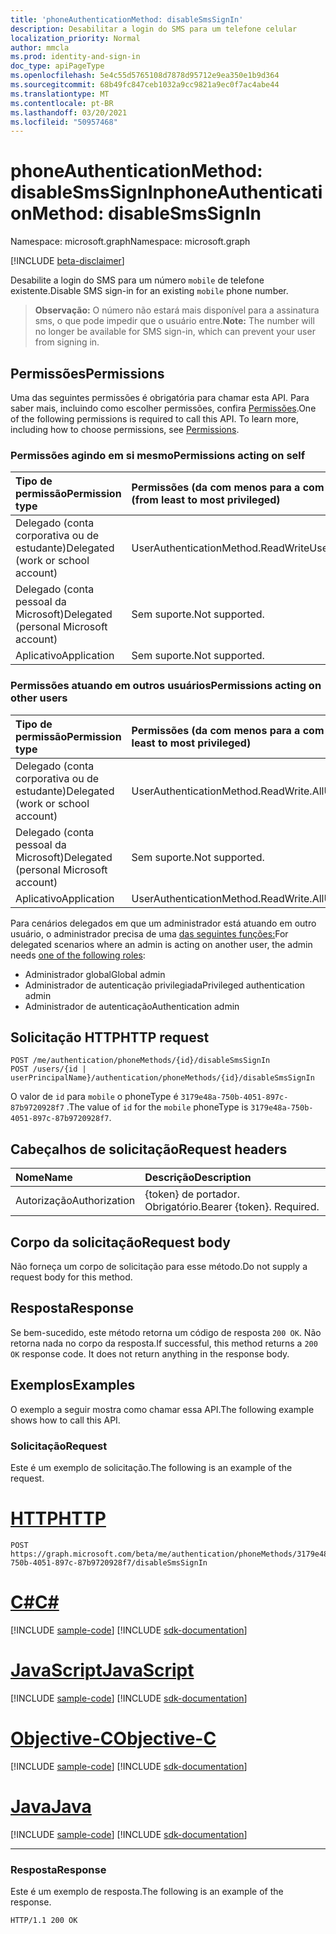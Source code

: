 ```yaml
---
title: 'phoneAuthenticationMethod: disableSmsSignIn'
description: Desabilitar a login do SMS para um telefone celular
localization_priority: Normal
author: mmcla
ms.prod: identity-and-sign-in
doc_type: apiPageType
ms.openlocfilehash: 5e4c55d5765108d7878d95712e9ea350e1b9d364
ms.sourcegitcommit: 68b49fc847ceb1032a9cc9821a9ec0f7ac4abe44
ms.translationtype: MT
ms.contentlocale: pt-BR
ms.lasthandoff: 03/20/2021
ms.locfileid: "50957468"
---
```

# <a name="phoneauthenticationmethod-disablesmssignin"></a><span data-ttu-id="8a126-103">phoneAuthenticationMethod: disableSmsSignIn</span><span class="sxs-lookup"><span data-stu-id="8a126-103">phoneAuthenticationMethod: disableSmsSignIn</span></span>

<span data-ttu-id="8a126-104">Namespace: microsoft.graph</span><span class="sxs-lookup"><span data-stu-id="8a126-104">Namespace: microsoft.graph</span></span>

[!INCLUDE [beta-disclaimer](../../includes/beta-disclaimer.md)]

<span data-ttu-id="8a126-105">Desabilite a login do SMS para um número `mobile` de telefone existente.</span><span class="sxs-lookup"><span data-stu-id="8a126-105">Disable SMS sign-in for an existing `mobile` phone number.</span></span> 

><span data-ttu-id="8a126-106">**Observação:** O número não estará mais disponível para a assinatura sms, o que pode impedir que o usuário entre.</span><span class="sxs-lookup"><span data-stu-id="8a126-106">**Note:** The number will no longer be available for SMS sign-in, which can prevent your user from signing in.</span></span>

## <a name="permissions"></a><span data-ttu-id="8a126-107">Permissões</span><span class="sxs-lookup"><span data-stu-id="8a126-107">Permissions</span></span>

<span data-ttu-id="8a126-p101">Uma das seguintes permissões é obrigatória para chamar esta API. Para saber mais, incluindo como escolher permissões, confira [Permissões](/graph/permissions-reference).</span><span class="sxs-lookup"><span data-stu-id="8a126-p101">One of the following permissions is required to call this API. To learn more, including how to choose permissions, see [Permissions](/graph/permissions-reference).</span></span>

### <a name="permissions-acting-on-self"></a><span data-ttu-id="8a126-110">Permissões agindo em si mesmo</span><span class="sxs-lookup"><span data-stu-id="8a126-110">Permissions acting on self</span></span>

|<span data-ttu-id="8a126-111">Tipo de permissão</span><span class="sxs-lookup"><span data-stu-id="8a126-111">Permission type</span></span>      | <span data-ttu-id="8a126-112">Permissões (da com menos para a com mais privilégios)</span><span class="sxs-lookup"><span data-stu-id="8a126-112">Permissions (from least to most privileged)</span></span>              |
|:---------------------------------------|:-------------------------|
| <span data-ttu-id="8a126-113">Delegado (conta corporativa ou de estudante)</span><span class="sxs-lookup"><span data-stu-id="8a126-113">Delegated (work or school account)</span></span>     | <span data-ttu-id="8a126-114">UserAuthenticationMethod.ReadWrite</span><span class="sxs-lookup"><span data-stu-id="8a126-114">UserAuthenticationMethod.ReadWrite</span></span> |
| <span data-ttu-id="8a126-115">Delegado (conta pessoal da Microsoft)</span><span class="sxs-lookup"><span data-stu-id="8a126-115">Delegated (personal Microsoft account)</span></span> | <span data-ttu-id="8a126-116">Sem suporte.</span><span class="sxs-lookup"><span data-stu-id="8a126-116">Not supported.</span></span> |
| <span data-ttu-id="8a126-117">Aplicativo</span><span class="sxs-lookup"><span data-stu-id="8a126-117">Application</span></span>                            | <span data-ttu-id="8a126-118">Sem suporte.</span><span class="sxs-lookup"><span data-stu-id="8a126-118">Not supported.</span></span> |

### <a name="permissions-acting-on-other-users"></a><span data-ttu-id="8a126-119">Permissões atuando em outros usuários</span><span class="sxs-lookup"><span data-stu-id="8a126-119">Permissions acting on other users</span></span>

|<span data-ttu-id="8a126-120">Tipo de permissão</span><span class="sxs-lookup"><span data-stu-id="8a126-120">Permission type</span></span>      | <span data-ttu-id="8a126-121">Permissões (da com menos para a com mais privilégios)</span><span class="sxs-lookup"><span data-stu-id="8a126-121">Permissions (from least to most privileged)</span></span>              |
|:---------------------------------------|:-------------------------|
| <span data-ttu-id="8a126-122">Delegado (conta corporativa ou de estudante)</span><span class="sxs-lookup"><span data-stu-id="8a126-122">Delegated (work or school account)</span></span>     | <span data-ttu-id="8a126-123">UserAuthenticationMethod.ReadWrite.All</span><span class="sxs-lookup"><span data-stu-id="8a126-123">UserAuthenticationMethod.ReadWrite.All</span></span> |
| <span data-ttu-id="8a126-124">Delegado (conta pessoal da Microsoft)</span><span class="sxs-lookup"><span data-stu-id="8a126-124">Delegated (personal Microsoft account)</span></span> | <span data-ttu-id="8a126-125">Sem suporte.</span><span class="sxs-lookup"><span data-stu-id="8a126-125">Not supported.</span></span> |
| <span data-ttu-id="8a126-126">Aplicativo</span><span class="sxs-lookup"><span data-stu-id="8a126-126">Application</span></span>                            | <span data-ttu-id="8a126-127">UserAuthenticationMethod.ReadWrite.All</span><span class="sxs-lookup"><span data-stu-id="8a126-127">UserAuthenticationMethod.ReadWrite.All</span></span> |

<span data-ttu-id="8a126-128">Para cenários delegados em que um administrador está atuando em outro usuário, o administrador precisa de uma [das seguintes funções:](/azure/active-directory/users-groups-roles/directory-assign-admin-roles#available-roles)</span><span class="sxs-lookup"><span data-stu-id="8a126-128">For delegated scenarios where an admin is acting on another user, the admin needs [one of the following roles](/azure/active-directory/users-groups-roles/directory-assign-admin-roles#available-roles):</span></span>
* <span data-ttu-id="8a126-129">Administrador global</span><span class="sxs-lookup"><span data-stu-id="8a126-129">Global admin</span></span>
* <span data-ttu-id="8a126-130">Administrador de autenticação privilegiada</span><span class="sxs-lookup"><span data-stu-id="8a126-130">Privileged authentication admin</span></span>
* <span data-ttu-id="8a126-131">Administrador de autenticação</span><span class="sxs-lookup"><span data-stu-id="8a126-131">Authentication admin</span></span>

## <a name="http-request"></a><span data-ttu-id="8a126-132">Solicitação HTTP</span><span class="sxs-lookup"><span data-stu-id="8a126-132">HTTP request</span></span>

<!-- { "blockType": "ignored" } -->

```http
POST /me/authentication/phoneMethods/{id}/disableSmsSignIn
POST /users/{id | userPrincipalName}/authentication/phoneMethods/{id}/disableSmsSignIn
```
<span data-ttu-id="8a126-133">O valor de `id` para `mobile` o phoneType é `3179e48a-750b-4051-897c-87b9720928f7` .</span><span class="sxs-lookup"><span data-stu-id="8a126-133">The value of `id` for the `mobile` phoneType is `3179e48a-750b-4051-897c-87b9720928f7`.</span></span>

## <a name="request-headers"></a><span data-ttu-id="8a126-134">Cabeçalhos de solicitação</span><span class="sxs-lookup"><span data-stu-id="8a126-134">Request headers</span></span>

| <span data-ttu-id="8a126-135">Nome</span><span class="sxs-lookup"><span data-stu-id="8a126-135">Name</span></span>          | <span data-ttu-id="8a126-136">Descrição</span><span class="sxs-lookup"><span data-stu-id="8a126-136">Description</span></span>   |
|:--------------|:--------------|
| <span data-ttu-id="8a126-137">Autorização</span><span class="sxs-lookup"><span data-stu-id="8a126-137">Authorization</span></span> | <span data-ttu-id="8a126-p102">{token} de portador. Obrigatório.</span><span class="sxs-lookup"><span data-stu-id="8a126-p102">Bearer {token}. Required.</span></span> |

## <a name="request-body"></a><span data-ttu-id="8a126-140">Corpo da solicitação</span><span class="sxs-lookup"><span data-stu-id="8a126-140">Request body</span></span>

<span data-ttu-id="8a126-141">Não forneça um corpo de solicitação para esse método.</span><span class="sxs-lookup"><span data-stu-id="8a126-141">Do not supply a request body for this method.</span></span>

## <a name="response"></a><span data-ttu-id="8a126-142">Resposta</span><span class="sxs-lookup"><span data-stu-id="8a126-142">Response</span></span>

<span data-ttu-id="8a126-p103">Se bem-sucedido, este método retorna um código de resposta `200 OK`. Não retorna nada no corpo da resposta.</span><span class="sxs-lookup"><span data-stu-id="8a126-p103">If successful, this method returns a `200 OK` response code. It does not return anything in the response body.</span></span>

## <a name="examples"></a><span data-ttu-id="8a126-145">Exemplos</span><span class="sxs-lookup"><span data-stu-id="8a126-145">Examples</span></span>

<span data-ttu-id="8a126-146">O exemplo a seguir mostra como chamar essa API.</span><span class="sxs-lookup"><span data-stu-id="8a126-146">The following example shows how to call this API.</span></span>

### <a name="request"></a><span data-ttu-id="8a126-147">Solicitação</span><span class="sxs-lookup"><span data-stu-id="8a126-147">Request</span></span>

<span data-ttu-id="8a126-148">Este é um exemplo de solicitação.</span><span class="sxs-lookup"><span data-stu-id="8a126-148">The following is an example of the request.</span></span>

# <a name="http"></a>[<span data-ttu-id="8a126-149">HTTP</span><span class="sxs-lookup"><span data-stu-id="8a126-149">HTTP</span></span>](#tab/http)
<!-- {
  "blockType": "request",
  "name": "phoneauthenticationmethod_disablesmssignin"
}-->

```http
POST https://graph.microsoft.com/beta/me/authentication/phoneMethods/3179e48a-750b-4051-897c-87b9720928f7/disableSmsSignIn
```
# <a name="c"></a>[<span data-ttu-id="8a126-150">C#</span><span class="sxs-lookup"><span data-stu-id="8a126-150">C#</span></span>](#tab/csharp)
[!INCLUDE [sample-code](../includes/snippets/csharp/phoneauthenticationmethod-disablesmssignin-csharp-snippets.md)]
[!INCLUDE [sdk-documentation](../includes/snippets/snippets-sdk-documentation-link.md)]

# <a name="javascript"></a>[<span data-ttu-id="8a126-151">JavaScript</span><span class="sxs-lookup"><span data-stu-id="8a126-151">JavaScript</span></span>](#tab/javascript)
[!INCLUDE [sample-code](../includes/snippets/javascript/phoneauthenticationmethod-disablesmssignin-javascript-snippets.md)]
[!INCLUDE [sdk-documentation](../includes/snippets/snippets-sdk-documentation-link.md)]

# <a name="objective-c"></a>[<span data-ttu-id="8a126-152">Objective-C</span><span class="sxs-lookup"><span data-stu-id="8a126-152">Objective-C</span></span>](#tab/objc)
[!INCLUDE [sample-code](../includes/snippets/objc/phoneauthenticationmethod-disablesmssignin-objc-snippets.md)]
[!INCLUDE [sdk-documentation](../includes/snippets/snippets-sdk-documentation-link.md)]

# <a name="java"></a>[<span data-ttu-id="8a126-153">Java</span><span class="sxs-lookup"><span data-stu-id="8a126-153">Java</span></span>](#tab/java)
[!INCLUDE [sample-code](../includes/snippets/java/phoneauthenticationmethod-disablesmssignin-java-snippets.md)]
[!INCLUDE [sdk-documentation](../includes/snippets/snippets-sdk-documentation-link.md)]

---


### <a name="response"></a><span data-ttu-id="8a126-154">Resposta</span><span class="sxs-lookup"><span data-stu-id="8a126-154">Response</span></span>

<span data-ttu-id="8a126-155">Este é um exemplo de resposta.</span><span class="sxs-lookup"><span data-stu-id="8a126-155">The following is an example of the response.</span></span>
<!-- {
  "blockType": "response",
  "truncated": true,
  "@odata.type": "microsoft.graph.None"
} -->

```http
HTTP/1.1 200 OK
```

<!-- uuid: 16cd6b66-4b1a-43a1-adaf-3a886856ed98
2019-02-04 14:57:30 UTC -->
<!-- {
  "type": "#page.annotation",
  "description": "phoneAuthenticationMethod: disableSmsSignIn",
  "keywords": "",
  "section": "documentation",
  "tocPath": ""
}-->

